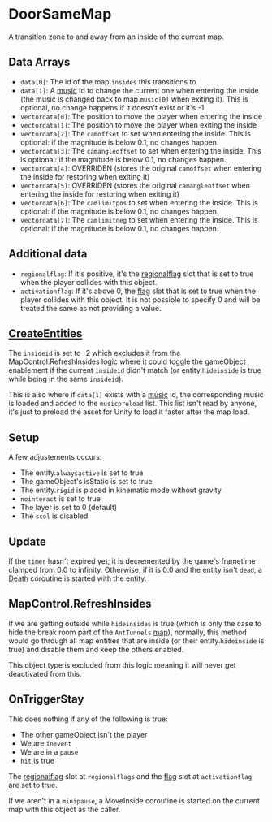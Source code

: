 # DoorSameMap
A transition zone to and away from an inside of the current map.

## Data Arrays
- `data[0]`: The id of the map.`insides` this transitions to
- `data[1]`: A [music](../../../Enums%20and%20IDs/Musics.md) id to change the current one when entering the inside (the music is changed back to map.`music[0]` when exiting it). This is optional, no change happens if it doesn't exist or it's -1
- `vectordata[0]`: The position to move the player when entering the inside
- `vectordata[1]`: The position to move the player when exiting the inside
- `vectordata[2]`: The `camoffset` to set when entering the inside. This is optional: if the magnitude is below 0.1, no changes happen.
- `vectordata[3]`: The `camangleoffset` to set when entering the inside. This is optional: if the magnitude is below 0.1, no changes happen.
- `vectordata[4]`: OVERRIDEN (stores the original `camoffset` when entering the inside for restoring when exiting it)
- `vectordata[5]`: OVERRIDEN (stores the original `camangleoffset` when entering the inside for restoring when exiting it)
- `vectordata[6]`: The `camlimitpos` to set when entering the inside. This is optional: if the magnitude is below 0.1, no changes happen.
- `vectordata[7]`: The `camlimitneg` to set when entering the inside. This is optional: if the magnitude is below 0.1, no changes happen.

## Additional data
- `regionalflag`: If it's positive, it's the [regionalflag](../../../Flags%20arrays/Regionalflags.md) slot that is set to true when the player collides with this object.
- `activationflag`: If it's above 0, the [flag](../../../Flags%20arrays/flags.md) slot that is set to true when the player collides with this object. It is not possible to specify 0 and will be treated the same as not providing a value.

## [CreateEntities](../../../MapControl/Init%20methods/CreateEntities.md)
The `insideid` is set to -2 which excludes it from the MapControl.RefreshInsides logic where it could toggle the gameObject enablement if the current `insideid` didn't match (or entity.`hideinside` is true while being in the same `insideid`).

This is also where if `data[1]` exists with a [music](../../../Enums%20and%20IDs/Musics.md) id, the corresponding music is loaded and added to the `musicpreload` list. This list isn't read by anyone, it's just to preload the asset for Unity to load it faster after the map load.

## Setup
A few adjustements occurs:

- The entity.`alwaysactive` is set to true
- The gameObject's isStatic is set to true
- The entity.`rigid` is placed in kinematic mode without gravity
- `nointeract` is set to true
- The layer is set to 0 (default)
- The `scol` is disabled

## Update
If the `timer` hasn't expired yet, it is decremented by the game's frametime clamped from 0.0 to infinity. Otherwise, if it is 0.0 and the entity isn't `dead`, a [Death](../../EntityControl/Notable%20methods/Death.md) coroutine is started with the entity.

## MapControl.RefreshInsides
If we are getting outside while `hideinsides` is true (which is only the case to hide the break room part of the `AntTunnels` [map](../../../Enums%20and%20IDs/Maps.md)), normally, this method would go through all map entities that are inside (or their entity.`hideinside` is true) and disable them and keep the others enabled. 

This object type is excluded from this logic meaning it will never get deactivated from this.

## OnTriggerStay
This does nothing if any of the following is true:

- The other gameObject isn't the player
- We are `inevent`
- We are in a `pause`
- `hit` is true 

The [regionalflag](../../../Flags%20arrays/Regionalflags.md) slot at `regionalflags` and the [flag](../../../Flags%20arrays/flags.md) slot at `activationflag` are set to true.

If we aren't in a `minipause`, a MoveInside coroutine is started on the current map with this object as the caller.
